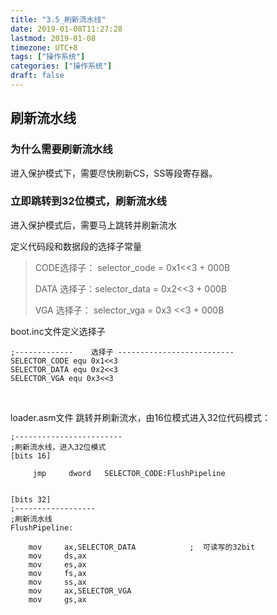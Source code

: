 ```yaml
---
title: "3.5_刷新流水线"
date: 2019-01-08T11:27:28
lastmod: 2019-01-08
timezone: UTC+8
tags: ["操作系统"]
categories: ["操作系统"]
draft: false
---
```




## 刷新流水线

### 为什么需要刷新流水线





进入保护模式下，需要尽快刷新CS，SS等段寄存器。



### 立即跳转到32位模式，刷新流水线



进入保护模式后，需要马上跳转并刷新流水

定义代码段和数据段的选择子常量

>CODE选择子： selector_code =  0x1<<3  + 000B
>
>DATA 选择子：selector_data =  0x2<<3  + 000B
>
>VGA 选择子：  selector_vga =  0x3 <<3  + 000B



boot.inc文件定义选择子

```
;-------------    选择子 --------------------------
SELECTOR_CODE equ 0x1<<3
SELECTOR_DATA equ 0x2<<3
SELECTOR_VGA equ 0x3<<3
```

​            



loader.asm文件 跳转并刷新流水，由16位模式进入32位代码模式：

```assembly
;------------------------    
;刷新流水线，进入32位模式
[bits 16]

     jmp	 dword   SELECTOR_CODE:FlushPipeline       


[bits 32]
;------------------    
;刷新流水线
FlushPipeline:

    mov		ax,SELECTOR_DATA			;  可读写的32bit
    mov		ds,ax
    mov		es,ax
    mov		fs,ax
    mov     ss,ax
    mov     ax,SELECTOR_VGA
    mov     gs,ax

```





